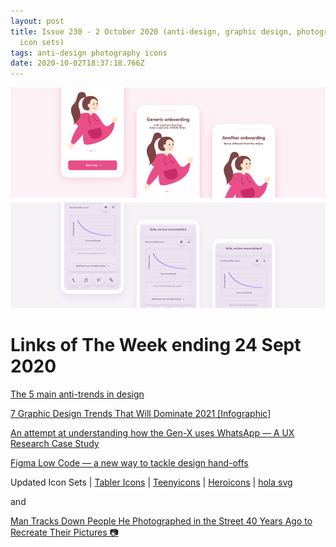 ```yaml
---
layout: post
title: Issue 230 - 2 October 2020 (anti-design, graphic design, photography,
  icon sets)
tags: anti-design photography icons
date: 2020-10-02T18:37:18.766Z
---
```

![The 5 main anti-trends in design](/assets/uploads/issue-230.png "The 5 main anti-trends in design")

# Links of The Week ending 24 Sept 2020

<a href="https://uxdesign.cc/the-5-main-anti-trends-in-design-e5629c1b217d" title="The 5 main anti-trends in design" alt="The 5 main anti-trends in design" target="_blank">The 5 main anti-trends in design</a>

<a href="https://venngage.com/blog/graphic-design-trends/" title="7 Graphic Design Trends That Will Dominate 2021 [Infographic]" alt="7 Graphic Design Trends That Will Dominate 2021 [Infographic]" target="_blank">7 Graphic Design Trends That Will Dominate 2021 \[Infographic]</a>

<a href="https://uxplanet.org/an-attempt-at-understanding-how-the-gen-x-uses-whatsapp-a-ux-research-case-study-f13e3961ba3b" title="An attempt at understanding how the Gen-X uses WhatsApp — A UX Research Case Study" alt="An attempt at understanding how the Gen-X uses WhatsApp — A UX Research Case Study" target="_blank">An attempt at understanding how the Gen-X uses WhatsApp — A UX Research Case Study</a>

<a href="https://uxdesign.cc/figma-low-code-a-new-way-to-tackle-design-hand-offs-a72cb109a455" title="Figma Low Code — a new way to tackle design hand-offs" alt="Figma Low Code — a new way to tackle design hand-offs" target="_blank">Figma Low Code — a new way to tackle design hand-offs</a>

Updated Icon Sets | 
<a href="https://tablericons.com/" title="Tabler Icons" alt="Tabler Icons">Tabler Icons</a> | <a href="https://teenyicons.com/" title="Teenyicons" alt="Teenyicons">Teenyicons</a> | <a href="https://heroicons.com/" title="Heroicons" alt="Heroicons">Heroicons</a> | <a href="https://holasvg.com/icons/" title="hola svg" alt="hola svg">hola svg</a>

and

<a href="https://mymodernmet.com/chris-porsz-reunion/" title="Man Tracks Down People He Photographed in the Street 40 Years Ago to Recreate Their Pictures" alt="Man Tracks Down People He Photographed in the Street 40 Years Ago to Recreate Their Pictures">Man Tracks Down People He Photographed in the Street 40 Years Ago to Recreate Their Pictures 📷</a>